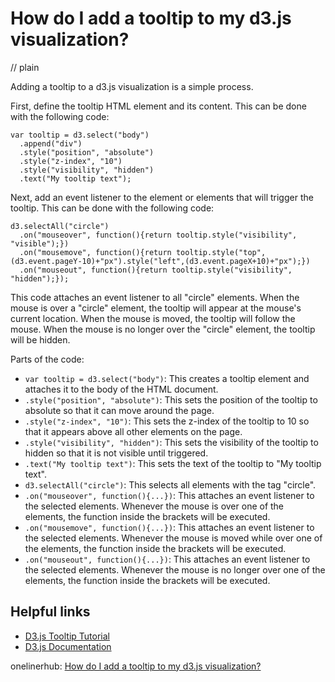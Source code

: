 # How do I add a tooltip to my d3.js visualization?
// plain

Adding a tooltip to a d3.js visualization is a simple process.

First, define the tooltip HTML element and its content. This can be done with the following code:
```
var tooltip = d3.select("body")
  .append("div")
  .style("position", "absolute")
  .style("z-index", "10")
  .style("visibility", "hidden")
  .text("My tooltip text");
```

Next, add an event listener to the element or elements that will trigger the tooltip. This can be done with the following code:
```
d3.selectAll("circle")
  .on("mouseover", function(){return tooltip.style("visibility", "visible");})
  .on("mousemove", function(){return tooltip.style("top", (d3.event.pageY-10)+"px").style("left",(d3.event.pageX+10)+"px");})
  .on("mouseout", function(){return tooltip.style("visibility", "hidden");});
```

This code attaches an event listener to all "circle" elements. When the mouse is over a "circle" element, the tooltip will appear at the mouse's current location. When the mouse is moved, the tooltip will follow the mouse. When the mouse is no longer over the "circle" element, the tooltip will be hidden.

Parts of the code:
- `var tooltip = d3.select("body")`: This creates a tooltip element and attaches it to the body of the HTML document.
- `.style("position", "absolute")`: This sets the position of the tooltip to absolute so that it can move around the page.
- `.style("z-index", "10")`: This sets the z-index of the tooltip to 10 so that it appears above all other elements on the page.
- `.style("visibility", "hidden")`: This sets the visibility of the tooltip to hidden so that it is not visible until triggered.
- `.text("My tooltip text")`: This sets the text of the tooltip to "My tooltip text".
- `d3.selectAll("circle")`: This selects all elements with the tag "circle".
- `.on("mouseover", function(){...})`: This attaches an event listener to the selected elements. Whenever the mouse is over one of the elements, the function inside the brackets will be executed.
- `.on("mousemove", function(){...})`: This attaches an event listener to the selected elements. Whenever the mouse is moved while over one of the elements, the function inside the brackets will be executed.
- `.on("mouseout", function(){...})`: This attaches an event listener to the selected elements. Whenever the mouse is no longer over one of the elements, the function inside the brackets will be executed.

## Helpful links
- [D3.js Tooltip Tutorial](https://www.d3-graph-gallery.com/graph/custom_tooltip.html)
- [D3.js Documentation](https://github.com/d3/d3/wiki)

onelinerhub: [How do I add a tooltip to my d3.js visualization?](https://onelinerhub.com/javascript-d3/how-do-i-add-a-tooltip-to-my-d--js-visualization)